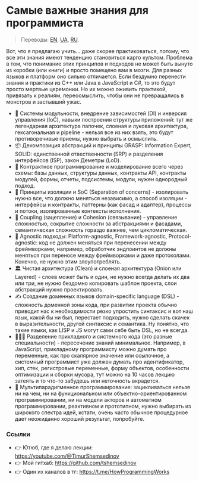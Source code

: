 # Самые важные знания для программиста

> Переводы:
[EN](https://github.com/tshemsedinov/Programming-Knowledge/tree/en),
[UA](https://github.com/tshemsedinov/Programming-Knowledge/tree/ua),
[RU](https://github.com/tshemsedinov/Programming-Knowledge/tree/ru).

Вот, что я предлагаю учить... даже скорее практиковаться, потому, что все эти знания имеют тенденцию становиться карго культом. Проблема в том, что понимание этих принципов и подходов не может быть вынуто из коробки (или книги) и просто помещено вам в мозги. Для разных языков и платформ оно сильно отличается. Если бездумно перенести знания и практики из C++ или Java в JavaScript и C#, то это будут просто мертвые церемонии. Но их можно оживить практикой, привязать к реалиям, переосмыслить, чтобы они не превращались в монстров и застывший ужас.

- 📂 Системы модульности, внедрение зависимостей (DI) и инверсия управления (IoC), навыки построения структуры приложений: тут же легендарная архитектура папочек, слоеная и луковая архитектура, гексагональная и pipeline - нельзя все из них взять, это будут противоречивые приемы, нужно выбрать и осмыслить.
- 📦 Декомпозиция абстракций и принципы GRASP: Information Expert, SOLID: единственной отвественности (SRP) и разделения интерфейсов (ISP), закон Деметры (LoD).
- 🧩 Контрактное программирование и моделирование всего через схемы: базы данных, структуры данных, контракты API, контракты модулей, формы, отчеты, подсистемы, модули, нужен однородный подход.
- 🔮 Принципы изоляции и SoC (Separation of concerns) - изолировать нужно все, что должно меняться независимо, а способ изоляции - интерфейсы и контракты, паттерны (как фасад и адаптер), процессы и потоки, изолированные контексты исполнения.
- 🔗 Coupling (зацепление) и Cohesion (связывание) - управление сложностью, сокрытие сложности за абстракциями и фасадами, семантическая сложность гораздо важнее, чем цикломатическая.
- 🙈 Agnostic подходы: Platform-agnostic, Framework-agnostic, Protocol-agnostic: код не должен меняться при перенесении между фреймворками, например, обработчик эндпоинтов не должны меняться при переносе между фреймворками и даже протоколами. Конечно, не нужно этим злоупотреблять.
- 🏛️ Чистая архитектура (Clean) и слоеная архитектура (Onion или Layered) - слоев может быть и один, не нужно всегда делать их два или три, не нужно бездомно копировать шаблон проекта, слои абстракций нужно проектировать.
- ✍ Создание доменных языков domain-specific language (DSL) - сложность доменной зоны кода, при развитии проекта обычно приводит нас к необходимости резко упростить синтаксис и вот наш язык, какой бы ни был, перестает подходить, нужно сделать скачек в выразительности, другой синтаксис и семантика. Ну понятно, что такие языки, как LISP и JS могут сами себе быть DSL, но не всегда.
- 👷🏻‍♂️ Разделение прикладного и системного кода (это разные специальности) - пересечение знаний минимальное. Например, в JavaScript, прикладному программисту можно думать про переменные, как про скалярное значение или ссылочное, а системный программист уже должен думать про идентификатор, хип, стек, регистровые переменные, форму объектов, особенности оптимизации и сборки мусора, тут можно на 10 часов лекцию затеять и то что-то забудешь или неточность вкрадется.
- 🌟 Мультипарадигменное программирование: зацикливаться нельзя ни на чем, ни на функциональном или объектно-ориентированном программировании, ни на модели акторов и автоматном программировании, реактивном и прототипном, нужно выбирать из широкого спектра идей, кстати, очень часто обычное процедурное дает неожиданно хороший результат, попробуйте.

### Ссылки

- 👉 Ютюб, где я делаю лекции: https://youtube.com/@TimurShemsedinov
- 👉 Мой гитхаб: https://github.com/tshemsedinov
- 👉 Один их каналов в тг: https://t.me/HowProgrammingWorks
